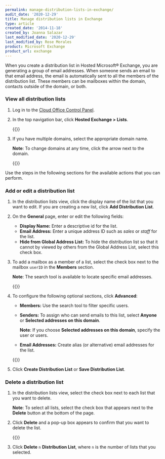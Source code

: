 ```yaml
---
permalink: manage-distribution-lists-in-exchange/
audit_date: '2020-12-29'
title: Manage distribution lists in Exchange
type: article
created_date: '2014-11-18'
created_by: Joanna Salazar
last_modified_date: '2020-12-29'
last_modified_by: Rose Morales
product: Microsoft Exchange
product_url: exchange
---
```


When you create a distribution list in Hosted Microsoft&reg; Exchange, you are
generating a group of email addresses. When someone sends an email to that email
address, the email is automatically sent to all the members of the distribution
list. These members can be mailboxes within the domain, contacts outside of the
domain, or both.

### View all distribution lists

1. Log in to the [Cloud Office Control Panel](https://cp.rackspace.com/).

2. In the top navigation bar, click **Hosted Exchange > Lists**.

   {{<image src="list1.jpg" alt="" title="">}}

3. If you have multiple domains, select the appropriate domain name.

   **Note**: To change domains at any time, click the arrow next to the domain.

   {{<image src="list2.jpg" alt="" title="">}}

Use the steps in the following sections for the available actions that you can perform.

### Add or edit a distribution list

1. In the distribution lists view, click the display name of the list that you want
   to edit. If you are creating a new list, click **Add Distribution List**.

2. On the **General** page, enter or edit the following fields:

    - **Display Name:** Enter a descriptive id for the list.
    - **Email Address:** Enter a unique address ID such as *sales* or *staff* for the list.
    - **Hide from Global Address List:** To hide the distribution list so that
      it cannot by viewed by others from the Global Address List, select this
      check box.

3. To add a mailbox as a member of a list, select the check box next to
   the mailbox `userID` in the **Members** section.

   **Note**: The search tool is available to locate specific email addresses.

   {{<image src="list3.png" alt="" title="">}}

4. To configure the following optional sections, click **Advanced**:

   - **Members:** Use the search tool to filter specific users.
   - **Senders:** To assign who can send emails to this list, select **Anyone** or **Selected addresses on this domain**.

      **Note**: If you choose **Selected addresses on this domain**, specify the user or users.
   
   - **Email Addresses:** Create alias (or alternative) email addresses for the
     list.

   {{<image src="list4.png" alt="" title="">}}

5. Click **Create Distribution List** or **Save Distribution List**.

### Delete a distribution list

1. In the distribution lists view, select the check box next to each list that
   you want to delete.

   **Note**: To select all lists, select the check box that appears next to the **Delete** button at the bottom of the page.

2. Click **Delete** and a pop-up box appears to confirm that you want to delete the list.
   
   {{<image src="list5.png" alt="" title="">}}

3. Click **Delete** `n` **Distribution List**, where `n` is the number of lists
   that you selected.
